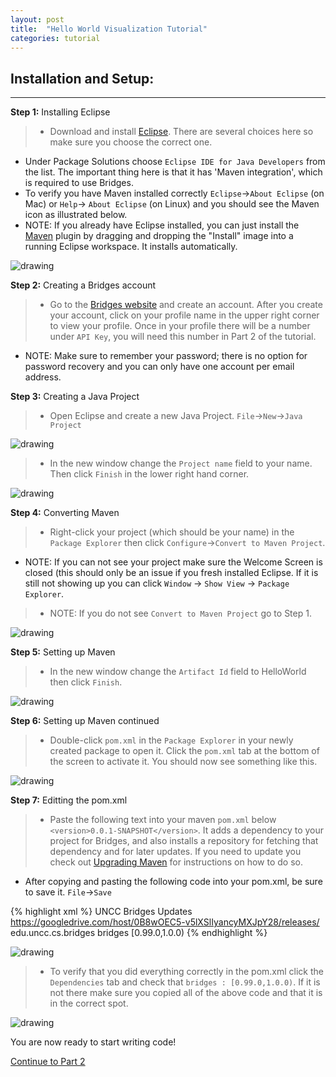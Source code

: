 ```yaml
---
layout: post
title:  "Hello World Visualization Tutorial"
categories: tutorial
---
```


## Installation and Setup:

-----

**Step 1:** Installing Eclipse

> * Download and install [Eclipse](https://www.eclipse.org/downloads/index-java8.php). There are several choices here so make sure you choose the correct one.
* Under Package Solutions choose `Eclipse IDE for Java Developers` from the list. The important thing here is that it has 'Maven integration', which is required to use Bridges.
* To verify you have Maven installed correctly `Eclipse`->`About Eclipse` (on Mac) or `Help`-> `About Eclipse` (on Linux) and you should see the Maven icon as illustrated below.
* NOTE: If you already have Eclipse installed, you can just install the [Maven](https://www.eclipse.org/m2e/download/) plugin by dragging and dropping the "Install" image into a running Eclipse workspace. It installs automatically.

![drawing](/img/Tutorial/verifyMaven.png)

**Step 2:** Creating a Bridges account

> * Go to the [Bridges website](http://bridges-cs.herokuapp.com/login) and create an account. After you create your account, click on your profile name in the upper right corner to view your profile. Once in your profile there will be a number under `API Key`, you will need this number in Part 2 of the tutorial.
* NOTE: Make sure to remember your password; there is no option for password recovery and you can only have one account per email address.

**Step 3:** Creating a Java Project

> * Open Eclipse and create a new Java Project. `File`->`New`->`Java Project`

![drawing](/img/Tutorial/screenshot_0.png)

> * In the new window change the `Project name` field to your name. Then click `Finish` in the lower right hand corner.

![drawing](/img/Tutorial/screenshot_1.png)

**Step 4:** Converting Maven

> * Right-click your project (which should be your name) in the `Package Explorer` then click `Configure`->`Convert to Maven Project`.
* NOTE: If you can not see your project make sure the Welcome Screen is closed (this should only be an issue if you fresh installed Eclipse. If it is still not showing up you can click `Window` -> `Show View` -> `Package Explorer`.

> * NOTE: If you do not see `Convert to Maven Project` go to Step 1.

![drawing](/img/Tutorial/screenshot_2.png)

**Step 5:** Setting up Maven

> * In the new window change the `Artifact Id` field to HelloWorld then click `Finish`.

![drawing](/img/Tutorial/screenshot_3.png)

**Step 6:** Setting up Maven continued

> * Double-click `pom.xml` in the `Package Explorer` in your newly created package to open it. Click the `pom.xml` tab at the bottom of the screen to activate it. You should now see something like this.

![drawing](/img/Tutorial/screenshot_4.png)

**Step 7:** Editting the pom.xml

> * Paste the following text into your maven `pom.xml` below `<version>0.0.1-SNAPSHOT</version>`. It adds a dependency to your
> project for Bridges, and also installs a repository for fetching that dependency
> and for later updates. If you need to update you check out [Upgrading Maven](http://bridgesuncc.github.io/maven/upgrading/) for instructions on how to do so.
* After copying and pasting the following code into your pom.xml, be sure to save it. `File`->`Save`

{% highlight xml %}
  <repositories>
    <repository>
      <id>UNCC Bridges Updates</id>
      <url>https://googledrive.com/host/0B8wOEC5-v5lXSlIyancyMXJpY28/releases/</url>
    </repository>
  </repositories>
  <dependencies>
  	<dependency>
  		<groupId>edu.uncc.cs.bridges</groupId>
  		<artifactId>bridges</artifactId>
  		<version>[0.99.0,1.0.0)</version>
  	</dependency>
  </dependencies>
{% endhighlight %}

![drawing](/img/Tutorial/screenshot_5.png)

> * To verify that you did everything correctly in the pom.xml click the `Dependencies` tab and check that `bridges : [0.99.0,1.0.0)`. If it is not there make sure you copied all of the above code and that it is in the correct spot.

![drawing](/img/Tutorial/dependencies.png)

You are now ready to start writing code!

[Continue to Part 2](http://BridgesUNCC.github.io/tutorial/HelloWorld-Tutorial_part2/)

